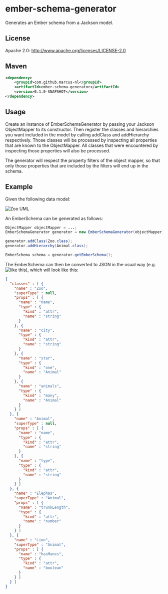 # ember-schema-generator

Generates an Ember schema from a Jackson model.

## License

Apache 2.0: http://www.apache.org/licenses/LICENSE-2.0

## Maven
```xml
<dependency>
	<groupId>com.github.marcus-nl</groupId>
	<artifactId>ember-schema-generator</artifactId>
	<version>0.1.0-SNAPSHOT</version>
</dependency>
```

## Usage

Create an instance of EmberSchemaGenerator by passing your Jackson ObjectMapper to its constructor. Then register the classes and hierarchies you want included in the model by calling addClass and addHierarchy respectively. Those classes will be processed by inspecting all properties that are known to the ObjectMapper. All classes that were encountered by inspecting those properties will also be processed. 

The generator will respect the property filters of the object mapper, so that only those properties that are included by the filters will end up in the schema.

## Example

Given the following data model:

![Zoo UML](https://raw.githubusercontent.com/marcus-nl/ember-model-generator/master/src/main/site/uml/Zoo.png "Zoo UML")

An EmberSchema can be generated as follows:
```java
ObjectMapper objectMapper = ...;
EmberSchemaGenerator generator = new EmberSchemaGenerator(objectMapper);

generator.addClass(Zoo.class);
generator.addHierarchy(Animal.class);

EmberSchema schema = generator.getEmberSchema();
```
The EmberSchema can then be converted to JSON in the usual way (e.g. ![like this](https://gist.github.com/marcus-nl/e1e70202c3890fc8e809)), which will look like this:
```json
{
  "classes" : [ {
    "name" : "Zoo",
    "superType" : null,
    "props" : [ {
      "name" : "name",
      "type" : {
        "kind" : "attr",
        "name" : "string"
      }
    }, {
      "name" : "city",
      "type" : {
        "kind" : "attr",
        "name" : "string"
      }
    }, {
      "name" : "star",
      "type" : {
        "kind" : "one",
        "name" : "Animal"
      }
    }, {
      "name" : "animals",
      "type" : {
        "kind" : "many",
        "name" : "Animal"
      }
    } ]
  }, {
    "name" : "Animal",
    "superType" : null,
    "props" : [ {
      "name" : "name",
      "type" : {
        "kind" : "attr",
        "name" : "string"
      }
    }, {
      "name" : "type",
      "type" : {
        "kind" : "attr",
        "name" : "string"
      }
    } ]
  }, {
    "name" : "Elephas",
    "superType" : "Animal",
    "props" : [ {
      "name" : "trunkLength",
      "type" : {
        "kind" : "attr",
        "name" : "number"
      }
    } ]
  }, {
    "name" : "Lion",
    "superType" : "Animal",
    "props" : [ {
      "name" : "hasManes",
      "type" : {
        "kind" : "attr",
        "name" : "boolean"
      }
    } ]
  } ]
}
```
